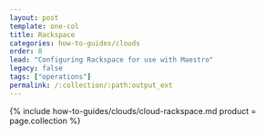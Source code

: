 ```yaml
---
layout: post
template: one-col
title: Rackspace
categories: how-to-guides/clouds
order: 8
lead: "Configuring Rackspace for use with Maestro"
legacy: false
tags: ["operations"]
permalink: /:collection/:path:output_ext
---
```



{% include how-to-guides/clouds/cloud-rackspace.md  product = page.collection %}
